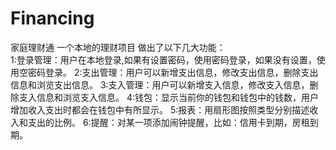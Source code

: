 # Financing
家庭理财通
 一个本地的理财项目
做出了以下几大功能：  
1:登录管理：用户在本地登录,如果有设置密码，使用密码登录，如果没有设置，使用空密码登录。 
2:支出管理：用户可以新增支出信息，修改支出信息，删除支出信息和浏览支出信息。 
3:支入管理：用户可以新增支入信息，修改支入信息，删除支入信息和浏览支入信息。
4:钱包：显示当前你的钱包和钱包中的钱数，用户增加收入支出时都会在钱包中有所显示。 
5:报表：用扇形图按照类型分别描述收入和支出的比例。 
6:提醒：对某一项添加闹钟提醒，比如：信用卡到期，房租到期。

